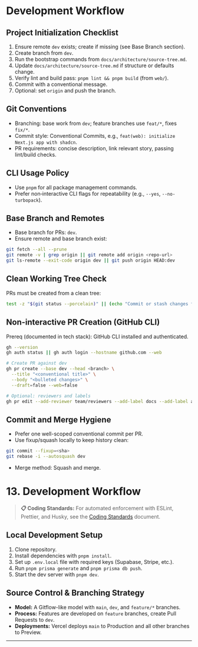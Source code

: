 # Development Workflow

## Project Initialization Checklist

1. Ensure remote `dev` exists; create if missing (see Base Branch section).
2. Create branch from `dev`.
2. Run the bootstrap commands from `docs/architecture/source-tree.md`.
3. Update `docs/architecture/source-tree.md` if structure or defaults change.
4. Verify lint and build pass: `pnpm lint && pnpm build` (from `web/`).
5. Commit with a conventional message.
6. Optional: set `origin` and push the branch.

## Git Conventions

- Branching: base work from `dev`; feature branches use `feat/*`, fixes `fix/*`.
- Commit style: Conventional Commits, e.g., `feat(web): initialize Next.js app with shadcn`.
- PR requirements: concise description, link relevant story, passing lint/build checks.

## CLI Usage Policy

- Use `pnpm` for all package management commands.
- Prefer non‑interactive CLI flags for repeatability (e.g., `--yes`, `--no-turbopack`).

## Base Branch and Remotes

- Base branch for PRs: `dev`.
- Ensure remote and base branch exist:
```bash
git fetch --all --prune
git remote -v | grep origin || git remote add origin <repo-url>
git ls-remote --exit-code origin dev || git push origin HEAD:dev
```

## Clean Working Tree Check

PRs must be created from a clean tree:
```bash
test -z "$(git status --porcelain)" || (echo "Commit or stash changes first" && exit 1)
```

## Non-interactive PR Creation (GitHub CLI)

Prereq (documented in tech stack): GitHub CLI installed and authenticated.
```bash
gh --version
gh auth status || gh auth login --hostname github.com --web

# Create PR against dev
gh pr create --base dev --head <branch> \
  --title "<conventional title>" \
  --body "<bulleted changes>" \
  --draft=false --web=false

# Optional: reviewers and labels
gh pr edit --add-reviewer team/reviewers --add-label docs --add-label architecture
```

## Commit and Merge Hygiene

- Prefer one well-scoped conventional commit per PR.
- Use fixup/squash locally to keep history clean:
```bash
git commit --fixup=<sha>
git rebase -i --autosquash dev
```
- Merge method: Squash and merge.

# 13\. Development Workflow

> **📋 Coding Standards:** For automated enforcement with ESLint, Prettier, and Husky, see the [Coding Standards](./coding-standards.md) document.

## Local Development Setup

1.  Clone repository.
2.  Install dependencies with `pnpm install`.
3.  Set up `.env.local` file with required keys (Supabase, Stripe, etc.).
4.  Run `pnpm prisma generate` and `pnpm prisma db push`.
5.  Start the dev server with `pnpm dev`.

## Source Control & Branching Strategy

  * **Model:** A Gitflow-like model with `main`, `dev`, and `feature/*` branches.
  * **Process:** Features are developed on `feature` branches, create Pull Requests to `dev`.
  * **Deployments:** Vercel deploys `main` to Production and all other branches to Preview.

-----
